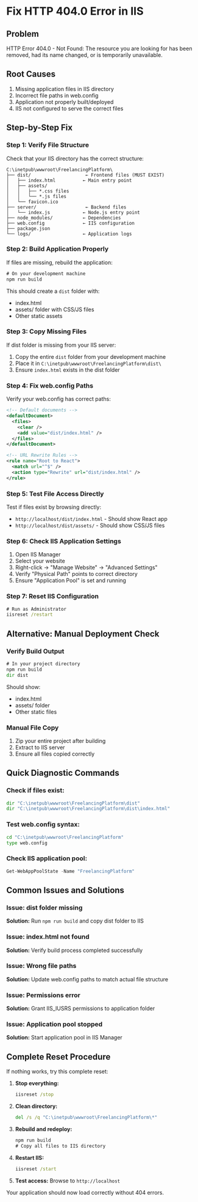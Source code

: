 # Fix HTTP 404.0 Error in IIS

## Problem
HTTP Error 404.0 - Not Found: The resource you are looking for has been removed, had its name changed, or is temporarily unavailable.

## Root Causes
1. Missing application files in IIS directory
2. Incorrect file paths in web.config
3. Application not properly built/deployed
4. IIS not configured to serve the correct files

## Step-by-Step Fix

### Step 1: Verify File Structure
Check that your IIS directory has the correct structure:

```
C:\inetpub\wwwroot\FreelancingPlatform\
├── dist/                    ← Frontend files (MUST EXIST)
│   ├── index.html          ← Main entry point
│   ├── assets/
│   │   ├── *.css files
│   │   └── *.js files
│   └── favicon.ico
├── server/                  ← Backend files
│   └── index.js            ← Node.js entry point
├── node_modules/           ← Dependencies
├── web.config              ← IIS configuration
├── package.json
└── logs/                   ← Application logs
```

### Step 2: Build Application Properly
If files are missing, rebuild the application:

```cmd
# On your development machine
npm run build
```

This should create a `dist` folder with:
- index.html
- assets/ folder with CSS/JS files
- Other static assets

### Step 3: Copy Missing Files
If dist folder is missing from your IIS server:

1. Copy the entire `dist` folder from your development machine
2. Place it in `C:\inetpub\wwwroot\FreelancingPlatform\dist\`
3. Ensure `index.html` exists in the dist folder

### Step 4: Fix web.config Paths
Verify your web.config has correct paths:

```xml
<!-- Default documents -->
<defaultDocument>
  <files>
    <clear />
    <add value="dist/index.html" />
  </files>
</defaultDocument>

<!-- URL Rewrite Rules -->
<rule name="Root to React">
  <match url="^$" />
  <action type="Rewrite" url="dist/index.html" />
</rule>
```

### Step 5: Test File Access Directly
Test if files exist by browsing directly:
- `http://localhost/dist/index.html` - Should show React app
- `http://localhost/dist/assets/` - Should show CSS/JS files

### Step 6: Check IIS Application Settings
1. Open IIS Manager
2. Select your website
3. Right-click → "Manage Website" → "Advanced Settings"
4. Verify "Physical Path" points to correct directory
5. Ensure "Application Pool" is set and running

### Step 7: Reset IIS Configuration
```cmd
# Run as Administrator
iisreset /restart
```

## Alternative: Manual Deployment Check

### Verify Build Output
```cmd
# In your project directory
npm run build
dir dist
```

Should show:
- index.html
- assets/ folder
- Other static files

### Manual File Copy
1. Zip your entire project after building
2. Extract to IIS server
3. Ensure all files copied correctly

## Quick Diagnostic Commands

### Check if files exist:
```cmd
dir "C:\inetpub\wwwroot\FreelancingPlatform\dist"
dir "C:\inetpub\wwwroot\FreelancingPlatform\dist\index.html"
```

### Test web.config syntax:
```cmd
cd "C:\inetpub\wwwroot\FreelancingPlatform"
type web.config
```

### Check IIS application pool:
```powershell
Get-WebAppPoolState -Name "FreelancingPlatform"
```

## Common Issues and Solutions

### Issue: dist folder missing
**Solution:** Run `npm run build` and copy dist folder to IIS

### Issue: index.html not found
**Solution:** Verify build process completed successfully

### Issue: Wrong file paths
**Solution:** Update web.config paths to match actual file structure

### Issue: Permissions error
**Solution:** Grant IIS_IUSRS permissions to application folder

### Issue: Application pool stopped
**Solution:** Start application pool in IIS Manager

## Complete Reset Procedure

If nothing works, try this complete reset:

1. **Stop everything:**
   ```cmd
   iisreset /stop
   ```

2. **Clean directory:**
   ```cmd
   del /s /q "C:\inetpub\wwwroot\FreelancingPlatform\*"
   ```

3. **Rebuild and redeploy:**
   ```cmd
   npm run build
   # Copy all files to IIS directory
   ```

4. **Restart IIS:**
   ```cmd
   iisreset /start
   ```

5. **Test access:**
   Browse to `http://localhost`

Your application should now load correctly without 404 errors.